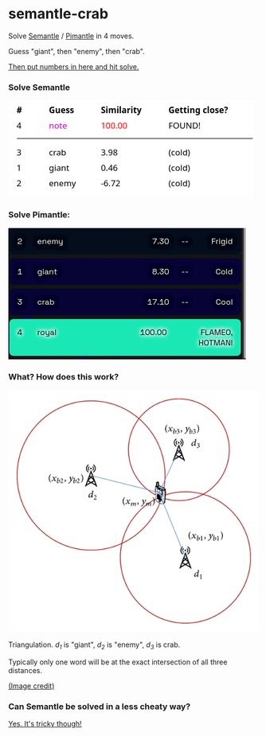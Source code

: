# semantle-crab
Solve [Semantle](https://semantle.novalis.org/) / [Pimantle](https://semantle.pimanrul.es/) in 4 moves. 

Guess "giant", then "enemy", then "crab". 

[Then put numbers in here and hit solve.](https://crab.manimino.com/)

### Solve Semantle

![winning Semantle](docs/semantle-crab.png)

### Solve Pimantle:
![winning Pimantle](docs/pimantle-crab.png)

### What? How does this work?

![triangulation](docs/triangulation.jpg)

Triangulation. *d<sub>1</sub>* is "giant", *d<sub>2</sub>* is "enemy", *d<sub>3</sub>* is crab.

Typically only one word will be at the exact intersection of all three distances.

[(Image credit)](https://www.researchgate.net/publication/281753273_Mobile_Localization_Based_on_Received_Signal_Strength_and_Pearson's_Correlation_Coefficient)

### Can Semantle be solved in a less cheaty way?

[Yes. It's tricky though!]((https://www.github.com/manimino/semantle-solver))